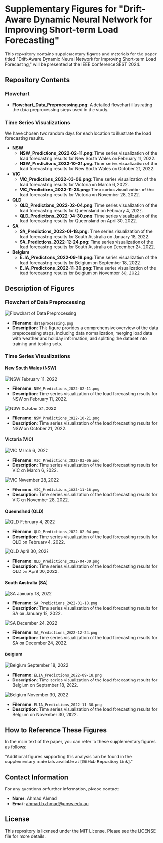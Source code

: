 # Supplementary Figures for "Drift-Aware Dynamic Neural Network for Improving Short-term Load Forecasting"

This repository contains supplementary figures and materials for the paper titled "Drift-Aware Dynamic Neural Network for Improving Short-term Load Forecasting," will be presented at the IEEE Conference SEST 2024.

## Repository Contents

### Flowchart
- **Flowchart_Data_Preprocessing.png**: A detailed flowchart illustrating the data preprocessing steps used in the study.

### Time Series Visualizations
We have chosen two random days for each location to illustrate the load forecasting results.

- **NSW**
  - **NSW_Predictions_2022-02-11.png**: Time series visualization of the load forecasting results for New South Wales on February 11, 2022.
  - **NSW_Predictions_2022-10-21.png**: Time series visualization of the load forecasting results for New South Wales on October 21, 2022.
- **VIC**
  - **VIC_Predictions_2022-03-06.png**: Time series visualization of the load forecasting results for Victoria on March 6, 2022.
  - **VIC_Predictions_2022-11-28.png**: Time series visualization of the load forecasting results for Victoria on November 28, 2022.
- **QLD**
  - **QLD_Predictions_2022-02-04.png**: Time series visualization of the load forecasting results for Queensland on February 4, 2022.
  - **QLD_Predictions_2022-04-30.png**: Time series visualization of the load forecasting results for Queensland on April 30, 2022.
- **SA**
  - **SA_Predictions_2022-01-18.png**: Time series visualization of the load forecasting results for South Australia on January 18, 2022.
  - **SA_Predictions_2022-12-24.png**: Time series visualization of the load forecasting results for South Australia on December 24, 2022.
- **Belgium**
  - **ELIA_Predictions_2022-09-18.png**: Time series visualization of the load forecasting results for Belgium on September 18, 2022.
  - **ELIA_Predictions_2022-11-30.png**: Time series visualization of the load forecasting results for Belgium on November 30, 2022.

## Description of Figures

### Flowchart of Data Preprocessing
![Flowchart of Data Preprocessing](Flowchart_Data_Preprocessing.png)
- **Filename**: `dataprocessing.png`
- **Description**: This figure provides a comprehensive overview of the data preprocessing steps, including data normalization, merging load data with weather and holiday information, and splitting the dataset into training and testing sets.

### Time Series Visualizations

#### New South Wales (NSW)
![NSW February 11, 2022](NSW_Predictions_2022-02-11.png)
- **Filename**: `NSW_Predictions_2022-02-11.png`
- **Description**: Time series visualization of the load forecasting results for NSW on February 11, 2022.

![NSW October 21, 2022](NSW_Predictions_2022-10-21.png)
- **Filename**: `NSW_Predictions_2022-10-21.png`
- **Description**: Time series visualization of the load forecasting results for NSW on October 21, 2022.

#### Victoria (VIC)
![VIC March 6, 2022](VIC_Predictions_2022-03-06.png)
- **Filename**: `VIC_Predictions_2022-03-06.png`
- **Description**: Time series visualization of the load forecasting results for VIC on March 6, 2022.

![VIC November 28, 2022](VIC_Predictions_2022-11-28.png)
- **Filename**: `VIC_Predictions_2022-11-28.png`
- **Description**: Time series visualization of the load forecasting results for VIC on November 28, 2022.

#### Queensland (QLD)
![QLD February 4, 2022](QLD_Predictions_2022-02-04.png)
- **Filename**: `QLD_Predictions_2022-02-04.png`
- **Description**: Time series visualization of the load forecasting results for QLD on February 4, 2022.

![QLD April 30, 2022](QLD_Predictions_2022-04-30.png)
- **Filename**: `QLD_Predictions_2022-04-30.png`
- **Description**: Time series visualization of the load forecasting results for QLD on April 30, 2022.

#### South Australia (SA)
![SA January 18, 2022](SA_Predictions_2022-01-18.png)
- **Filename**: `SA_Predictions_2022-01-18.png`
- **Description**: Time series visualization of the load forecasting results for SA on January 18, 2022.

![SA December 24, 2022](SA_Predictions_2022-12-24.png)
- **Filename**: `SA_Predictions_2022-12-24.png`
- **Description**: Time series visualization of the load forecasting results for SA on December 24, 2022.

#### Belgium
![Belgium September 18, 2022](ELIA_Predictions_2022-09-18.png)
- **Filename**: `ELIA_Predictions_2022-09-18.png`
- **Description**: Time series visualization of the load forecasting results for Belgium on September 18, 2022.

![Belgium November 30, 2022](ELIA_Predictions_2022-11-30.png)
- **Filename**: `ELIA_Predictions_2022-11-30.png`
- **Description**: Time series visualization of the load forecasting results for Belgium on November 30, 2022.

## How to Reference These Figures

In the main text of the paper, you can refer to these supplementary figures as follows:

"Additional figures supporting this analysis can be found in the supplementary materials available at [GitHub Repository Link]."

## Contact Information

For any questions or further information, please contact:

- **Name**: Ahmad Ahmad
- **Email**: ahmad.b.ahmad@unsw.edu.au

## License

This repository is licensed under the MIT License. Please see the LICENSE file for more details.
